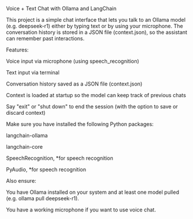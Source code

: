 Voice + Text Chat with Ollama and LangChain

This project is a simple chat interface that lets you talk to an Ollama model (e.g. deepseek-r1) either by typing text or by using your microphone.
The conversation history is stored in a JSON file (context.json), so the assistant can remember past interactions. 

Features:

Voice input via microphone (using speech_recognition)

Text input via terminal

Conversation history saved as a JSON file (context.json)

Context is loaded at startup so the model can keep track of previous chats

Say "exit" or "shut down" to end the session (with the option to save or discard context)

Make sure you have installed the following Python packages:

langchain-ollama

langchain-core

SpeechRecognition, *for speech recognition

PyAudio, *for speech recognition

Also ensure:

You have Ollama installed on your system and at least one model pulled (e.g. ollama pull deepseek-r1).

You have a working microphone if you want to use voice chat.
